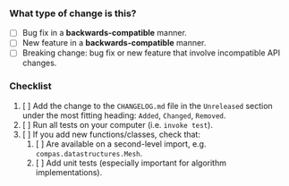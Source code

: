 <!-- Thank you for your pull request!  -->
<!-- Please start by describing your change in a few sentences. -->
<!-- You can erase any parts of this template not applicable to your Pull Request. -->

### What type of change is this?

- [ ] Bug fix in a **backwards-compatible** manner.
- [ ] New feature in a **backwards-compatible** manner.
- [ ] Breaking change: bug fix or new feature that involve incompatible API changes.

### Checklist

1. [ ] Add the change to the `CHANGELOG.md` file in the `Unreleased` section under the most fitting heading: `Added`, `Changed`, `Removed`.
1. [ ] Run all tests on your computer (i.e. `invoke test`).
1. [ ] If you add new functions/classes, check that:
   1. [ ] Are available on a second-level import, e.g. `compas.datastructures.Mesh`.
   1. [ ] Add unit tests (especially important for algorithm implementations).
